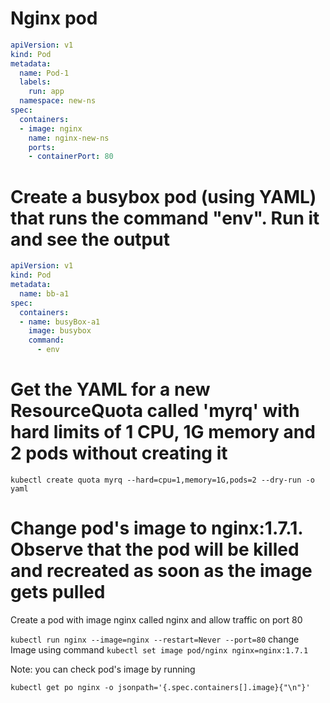 # Nginx pod
```yaml
apiVersion: v1
kind: Pod
metadata:
  name: Pod-1
  labels:
    run: app
  namespace: new-ns
spec:
  containers:
  - image: nginx
    name: nginx-new-ns
    ports:
    - containerPort: 80
```

# Create a busybox pod (using YAML) that runs the command "env". Run it and see the output

```yaml 
apiVersion: v1
kind: Pod
metadata:
  name: bb-a1
spec:
  containers:
  - name: busyBox-a1
    image: busybox
    command: 
      - env
```      
# Get the YAML for a new ResourceQuota called 'myrq' with hard limits of 1 CPU, 1G memory and 2 pods without creating it

`kubectl create quota myrq --hard=cpu=1,memory=1G,pods=2 --dry-run -o yaml`


# Change pod's image to nginx:1.7.1. Observe that the pod will be killed and recreated as soon as the image gets pulled

Create a pod with image nginx called nginx and allow traffic on port 80
 
`kubectl run nginx --image=nginx --restart=Never --port=80`
change Image using command `kubectl set image pod/nginx nginx=nginx:1.7.1`

Note: you can check pod's image by running

`kubectl get po nginx -o jsonpath='{.spec.containers[].image}{"\n"}'`


```yaml



```

